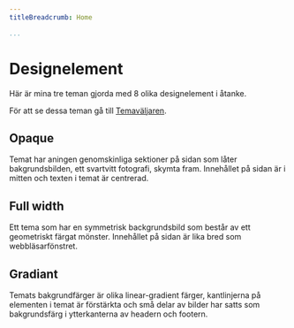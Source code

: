 ```yaml
---
titleBreadcrumb: Home

...
```

Designelement
===============================

Här är mina tre teman gjorda med 8 olika designelement i åtanke. 

För att se dessa teman gå till [Temaväljaren](theme-selector/).

## Opaque ##

Temat har aningen genomskinliga sektioner på sidan som låter bakgrundsbilden, ett svartvitt fotografi, skymta fram. Innehållet på sidan är i mitten och texten i temat är centrerad.

## Full width ##

Ett tema som har en symmetrisk backgrundsbild som består av ett geometriskt färgat mönster. Innehållet på sidan är lika bred som webbläsarfönstret.

## Gradiant ##

Temats bakgrundfärger är olika linear-gradient färger, kantlinjerna på elementen i temat är förstärkta och små delar av bilder har satts som bakgrundsfärg i ytterkanterna av headern och footern.
